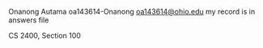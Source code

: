 ﻿Onanong   Autama
oa143614-Onanong
oa143614@ohio.edu
my record is in answers file

CS 2400, Section 100
